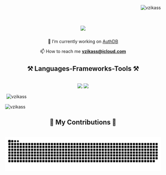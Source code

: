 <p align="right"> <img src="https://komarev.com/ghpvc/?username=vzikass&label=Profile%20views&color=000000&style=plastic" alt="vzikass" /> </p>

<h1 align="center">
    <img src="https://readme-typing-svg.herokuapp.com/?font=Righteous&size=35&center=true&vCenter=true&width=500&height=70&duration=4000&lines=Hi+There!+👋;+I'm+Ivkin+Vyacheslav!;" />
</h1>


<div align="center">

🔭 I’m currently working on [AuthDB](https://github.com/vzikass/AuthDB)

📫 How to reach me **vzikass@icloud.com**

<p align="left">

</div>

<h2 align="center">⚒️ Languages-Frameworks-Tools ⚒️</h2>
<br/>
<div align="center">
    <img src="https://skillicons.dev/icons?i=golang,docker,postgres,mysql,vscode,github,git" />
    <img src="https://skillicons.dev/icons?i=markdown,postman" />
</div>

<p>&nbsp;<img align="center" src="https://github-readme-stats.vercel.app/api?username=vzikass&show_icons=true&locale=en" alt="vzikass" /></p>

<p><img align="center" src="https://github-readme-streak-stats.herokuapp.com/?user=vzikass&" alt="vzikass" /></p>

<div align="center">
  <h2>🐍 My Contributions 🐍</h2>
  <br>
  <img alt="snake eating my contributions" src="https://raw.githubusercontent.com/vzikass/vzikass/output/github-contribution-grid-snake.svg" />
